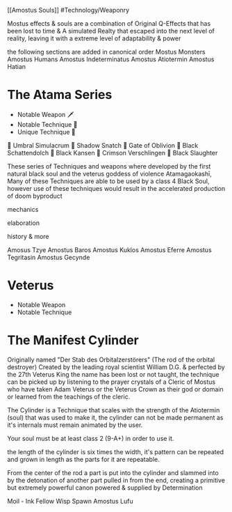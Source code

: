 [[Amostus Souls]]
#Technology/Weaponry 

Mostus effects & souls are a combination of Original Q-Effects that has been lost to time & A simulated Realty that escaped into the next level of reality, leaving it with a extreme level of adaptability & power

the following sections are added in canonical order
Mostus Monsters
Amostus Humans
Amostus Indeterminatus
Amostus Atiotermin
Amostus Hatian
# The Atama Series

- Notable Weapon 🗡️ 
- Notable Technique 🌟 
- Unique Technique 👑 

🌟  Umbral Simulacrum
🌟  Shadow Snatch
🌟  Gate of Oblivion
🌟  Black Schattendolch
👑  Black Kansen
👑  Crimson Verschlingen
👑  Black Slaughter

These series of Techniques and weapons where developed by the first natural black soul and the veterus goddess of violence Atamagaokashī, Many of these Techniques are able to be used by a class 4 Black Soul, however use of these techniques would result in the accelerated production of doom byproduct 

mechanics 

elaboration 

history & more

Amosus Tzye
Amostus Baros
Amostus Kuklos
Amostus Eferre
Amostus Tegritasin
Amostus Gecynde
# Veterus
- Notable Weapon
- Notable Technique 

# The Manifest Cylinder
Originally named 
"Der Stab des Orbitalzerstörers" 
(The rod of the orbital destroyer)
Created by the leading royal scientist William D.G. & perfected by the 27th Veterus King the name has been lost or not taught, the technique can be picked up by listening to the prayer crystals of a Cleric of Mostus who have taken Adam Veterus or the Veterus Crown as their god or domain or learned from the teachings of the cleric.

The Cylinder is a Technique that scales with the strength of the Atiotermin (soul) that was used to make it, the cylinder can not be made permanent as it's internals must remain animated by the user.

Your soul must be at least class 2 (9-A+) in order to use it.

the length of the cylinder is six times the width, it's pattern can be repeated and grown in length as the parts for it are repeatable.

From the center of the rod a part is put into the cylinder and slammed into by the detonation of another part pulled in from the end, creating a primitive but extremely powerful canon powered & supplied by Determination

Moil - Ink Fellow
Wisp Spawn
Amostus Lufu
